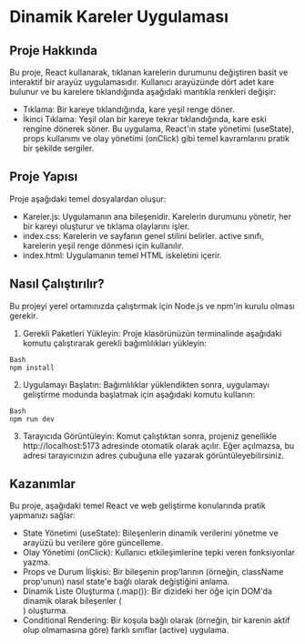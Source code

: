 # Dinamik Kareler Uygulaması
## Proje Hakkında
Bu proje, React kullanarak, tıklanan karelerin durumunu değiştiren basit ve interaktif bir arayüz uygulamasıdır. Kullanıcı arayüzünde dört adet kare bulunur ve bu karelere tıklandığında aşağıdaki mantıkla renkleri değişir:
* Tıklama: Bir kareye tıklandığında, kare yeşil renge döner.
* İkinci Tıklama: Yeşil olan bir kareye tekrar tıklandığında, kare eski rengine dönerek söner.
Bu uygulama, React'ın state yönetimi (useState), props kullanımı ve olay yönetimi (onClick) gibi temel kavramlarını pratik bir şekilde sergiler.
## Proje Yapısı
Proje aşağıdaki temel dosyalardan oluşur:
* Kareler.js: Uygulamanın ana bileşenidir. Karelerin durumunu yönetir, her bir kareyi oluşturur ve tıklama olaylarını işler.
* index.css: Karelerin ve sayfanın genel stilini belirler. active sınıfı, karelerin yeşil renge dönmesi için kullanılır.
* index.html: Uygulamanın temel HTML iskeletini içerir.
## Nasıl Çalıştırılır?
Bu projeyi yerel ortamınızda çalıştırmak için Node.js ve npm'in kurulu olması gerekir.
1. Gerekli Paketleri Yükleyin: Proje klasörünüzün terminalinde aşağıdaki komutu çalıştırarak gerekli bağımlılıkları yükleyin:
```
Bash
npm install
```
2. Uygulamayı Başlatın: Bağımlılıklar yüklendikten sonra, uygulamayı geliştirme modunda başlatmak için aşağıdaki komutu kullanın:
```
Bash
npm run dev
```
3. Tarayıcıda Görüntüleyin: Komut çalıştıktan sonra, projeniz genellikle http://localhost:5173 adresinde otomatik olarak açılır. Eğer açılmazsa, bu adresi tarayıcınızın adres çubuğuna elle yazarak görüntüleyebilirsiniz.
## Kazanımlar
Bu proje, aşağıdaki temel React ve web geliştirme konularında pratik yapmanızı sağlar:
* State Yönetimi (useState): Bileşenlerin dinamik verilerini yönetme ve arayüzü bu verilere göre güncelleme.
* Olay Yönetimi (onClick): Kullanıcı etkileşimlerine tepki veren fonksiyonlar yazma.
* Props ve Durum İlişkisi: Bir bileşenin prop'larının (örneğin, className prop'unun) nasıl state'e bağlı olarak değiştiğini anlama.
* Dinamik Liste Oluşturma (.map()): Bir dizideki her öğe için DOM'da dinamik olarak bileşenler (<div>) oluşturma.
* Conditional Rendering: Bir koşula bağlı olarak (örneğin, bir karenin aktif olup olmamasına göre) farklı sınıflar (active) uygulama.